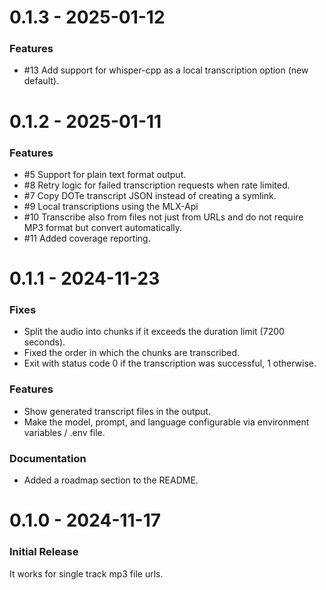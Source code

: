 0.1.3 - 2025-01-12
==================

### Features

- #13 Add support for whisper-cpp as a local transcription option (new default).

0.1.2 - 2025-01-11
==================

### Features

- #5 Support for plain text format output.
- #8 Retry logic for failed transcription requests when rate limited.
- #7 Copy DOTe transcript JSON instead of creating a symlink.
- #9 Local transcriptions using the MLX-Api
- #10 Transcribe also from files not just from URLs and do not require MP3 format but convert automatically.
- #11 Added coverage reporting.

0.1.1 - 2024-11-23
==================

### Fixes

- Split the audio into chunks if it exceeds the duration limit (7200 seconds).
- Fixed the order in which the chunks are transcribed.
- Exit with status code 0 if the transcription was successful, 1 otherwise.

### Features

- Show generated transcript files in the output.
- Make the model, prompt, and language configurable via environment variables / .env file.

### Documentation

- Added a roadmap section to the README.

0.1.0 - 2024-11-17
==================

### Initial Release

It works for single track mp3 file urls.